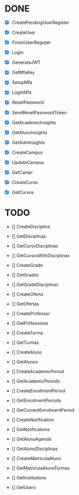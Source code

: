 # DONE

- [X] CreatePendingUserRegister
- [X] CreateUser
- [X] FinishUserRegister

- [X] Login
- [X] GenerateJWT
- [X] GetMfaKey
- [X] SetupMfa
- [X] LoginMfa
- [X] ResetPassword
- [X] SendResetPasswordToken

- [X] GetAcademicInsights
- [X] GetAlunoInsights
- [X] GetAdmInsights

- [X] CreateCampus
- [X] UpdateCampus
- [X] GetCampi

- [X] CreateCurso
- [X] GetCursos


# TODO

- [] CreateDisciplina
- [] GetDisciplinas
- [] GetCursoDisciplinas
- [] GetCursosWithDisciplinas

- [] CreateGrade
- [] GetGrades
- [] GetGradeDisciplinas

- [] CreateOferta
- [] GetOfertas

- [] CreateProfessor
- [] GetProfessores

- [] CreateTurma
- [] GetTurmas

- [] CreateAluno
- [] GetAlunos

- [] CreateAcademicPeriod
- [] GetAcademicPeriods
- [] CreateEnrollmentPeriod
- [] GetEnrollmentPeriods
- [] GetCurrentEnrollmentPeriod

- [] CreateNotification
- [] GetNotifications

- [] GetAlunoAgenda
- [] GetAlunoDisciplinas
- [] CreateMatriculaAluno
- [] GetMatriculaAlunoTurmas

- [] GetInstitutions
- [] GetUsers
